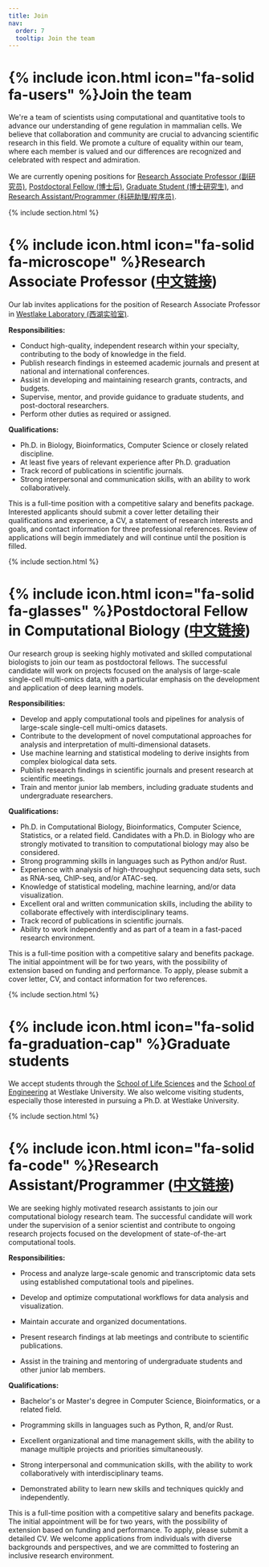 ```yaml
---
title: Join
nav:
  order: 7
  tooltip: Join the team
---
```


# {% include icon.html icon="fa-solid fa-users" %}Join the team

We're a team of scientists using computational and quantitative tools to advance our understanding of gene regulation in mammalian cells.
We believe that collaboration and community are crucial to advancing scientific research in this field.
We promote a culture of equality within our team, where each member is valued and our differences are recognized and celebrated with respect and admiration.

We are currently opening positions for
[Research Associate Professor (副研究员)](#research-associate-professor-中文链接),
[Postdoctoral Fellow (博士后)](#postdoctoral-fellow-in-computational-biology-中文链接),
[Graduate Student (博士研究生)](#graduate-students), and
[Research Assistant/Programmer (科研助理/程序员)](#research-assistantprogrammer-中文链接).

{% include section.html %}

# {% include icon.html icon="fa-solid fa-microscope" %}Research Associate Professor ([中文链接](https://www.westlake.edu.cn/Careers/OpenPositions/202305/t20230522_28495.shtml))

Our lab invites applications for the position of Research Associate Professor in
[Westlake Laboratory (西湖实验室)](https://www.wllsb.edu.cn/).

**Responsibilities:**

- Conduct high-quality, independent research within your specialty, contributing to the body of knowledge in the field.
- Publish research findings in esteemed academic journals and present at national and international conferences.
- Assist in developing and maintaining research grants, contracts, and budgets.
- Supervise, mentor, and provide guidance to graduate students, and post-doctoral researchers.
- Perform other duties as required or assigned.

**Qualifications:**

- Ph.D. in Biology, Bioinformatics, Computer Science or closely related discipline.
- At least five years of relevant experience after Ph.D. graduation
- Track record of publications in scientific journals.
- Strong interpersonal and communication skills, with an ability to work collaboratively.

This is a full-time position with a competitive salary and benefits package.
Interested applicants should submit a cover letter detailing their qualifications and experience, a CV, a statement of research interests and goals, and contact information for three professional references.
Review of applications will begin immediately and will continue until the position is filled.

{% include section.html %}

# {% include icon.html icon="fa-solid fa-glasses" %}Postdoctoral Fellow in Computational Biology ([中文链接](https://www.westlake.edu.cn/Careers/OpenPositions/202305/t20230522_28494.shtml))

Our research group is seeking highly motivated and skilled computational biologists to join our team as postdoctoral fellows.
The successful candidate will work on projects focused on the analysis of large-scale single-cell multi-omics data, with a particular emphasis on the development and application of deep learning models.

**Responsibilities:**

- Develop and apply computational tools and pipelines for analysis of large-scale single-cell multi-omics datasets.
- Contribute to the development of novel computational approaches for analysis and interpretation of multi-dimensional datasets.
- Use machine learning and statistical modeling to derive insights from complex biological data sets.
- Publish research findings in scientific journals and present research at scientific meetings.
- Train and mentor junior lab members, including graduate students and undergraduate researchers.

**Qualifications:**

- Ph.D. in Computational Biology, Bioinformatics, Computer Science, Statistics, or a related field. Candidates with a Ph.D. in Biology who are strongly motivated to transition to computational biology may also be considered.
- Strong programming skills in languages such as Python and/or Rust.
- Experience with analysis of high-throughput sequencing data sets, such as RNA-seq, ChIP-seq, and/or ATAC-seq.
- Knowledge of statistical modeling, machine learning, and/or data visualization.
- Excellent oral and written communication skills, including the ability to collaborate effectively with interdisciplinary teams.
- Track record of publications in scientific journals.
- Ability to work independently and as part of a team in a fast-paced research environment.

This is a full-time position with a competitive salary and benefits package.
The initial appointment will be for two years, with the possibility of extension based on funding and performance.
To apply, please submit a cover letter, CV, and contact information for two references.

{% include section.html %}

# {% include icon.html icon="fa-solid fa-graduation-cap" %}Graduate students

We accept students through the [School of Life Sciences](https://sls.westlake.edu.cn/en/About/Overview/) and
the [School of Engineering](https://en-soe.westlake.edu.cn/index.shtml) at Westlake University.
We also welcome visiting students, especially those interested in pursuing a Ph.D. at Westlake University.

{% include section.html %}

# {% include icon.html icon="fa-solid fa-code" %}Research Assistant/Programmer ([中文链接](https://www.westlake.edu.cn/Careers/OpenPositions/202305/t20230522_28496.shtml))

We are seeking highly motivated research assistants to join our computational biology research team.
The successful candidate will work under the supervision of a senior scientist and contribute to ongoing research projects focused on the development of state-of-the-art computational tools.

**Responsibilities:**

- Process and analyze large-scale genomic and transcriptomic data sets using established computational tools and pipelines.

- Develop and optimize computational workflows for data analysis and visualization.

- Maintain accurate and organized documentations.

- Present research findings at lab meetings and contribute to scientific publications.

- Assist in the training and mentoring of undergraduate students and other junior lab members.

**Qualifications:**

- Bachelor's or Master's degree in Computer Science, Bioinformatics, or a related field.

- Programming skills in languages such as Python, R, and/or Rust.

- Excellent organizational and time management skills, with the ability to manage multiple projects and priorities simultaneously.

- Strong interpersonal and communication skills, with the ability to work collaboratively with interdisciplinary teams.

- Demonstrated ability to learn new skills and techniques quickly and independently.

This is a full-time position with a competitive salary and benefits package. The initial appointment will be for two years, with the possibility of extension based on funding and performance.
To apply, please submit a detailed CV. We welcome applications from individuals with diverse backgrounds and perspectives, and we are committed to fostering an inclusive research environment.